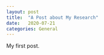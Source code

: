 ```yaml
---
layout: post
title:  "A Post about My Research"
date:   2020-07-21
categories: General
---
```


My first post. 